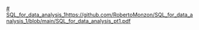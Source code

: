 [# SQL_for_data_analysis_1](https://github.com/RobertoMonzon/SQL_for_data_analysis_1/blob/main/SQL_for_data_analysis_pt1.pdf)https://github.com/RobertoMonzon/SQL_for_data_analysis_1/blob/main/SQL_for_data_analysis_pt1.pdf
